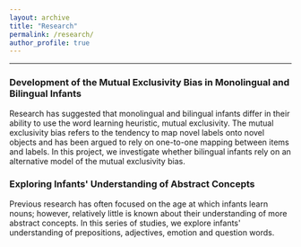 ```yaml
---
layout: archive
title: "Research"
permalink: /research/
author_profile: true
---
```



------
### Development of the Mutual Exclusivity Bias in Monolingual and Bilingual Infants
Research has suggested that monolingual and bilingual infants differ in their ability to use the word learning heuristic, mutual exclusivity. The mutual exclusivity bias refers to the tendency to map novel labels onto novel objects and has been argued to rely on one-to-one mapping between items and labels. In this project, we investigate whether bilingual infants rely on an alternative model of the mutual exclusivity bias. 

### Exploring Infants' Understanding of Abstract Concepts
Previous research has often focused on the age at which infants learn nouns; however, relatively little is known about their understanding of more abstract concepts. In this series of studies, we explore infants' understanding of prepositions, adjectives, emotion and question words. 

